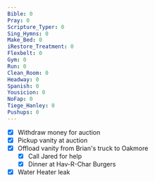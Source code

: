 ```yaml
---
Bible: 0
Pray: 0
Scripture_Typer: 0
Sing_Hymns: 0
Make_Bed: 0
iRestore_Treatment: 0
Flexbelt: 0
Gym: 0
Run: 0
Clean_Room: 0
Headway: 0
Spanish: 0
Yousicion: 0
NoFap: 0
Tiege_Hanley: 0
Pushups: 0
---
```


- [x] Withdraw money for auction
- [x] Pickup vanity at auction
- [x] Offload vanity from Brian's truck to Oakmore
	- [x] Call Jared for help
	- [x] Dinner at Hav-R-Char Burgers
- [x] Water Heater leak